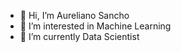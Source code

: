- 👋 Hi, I’m Aureliano Sancho
- 👀 I’m interested in Machine Learning
- 🌱 I’m currently Data Scientist

